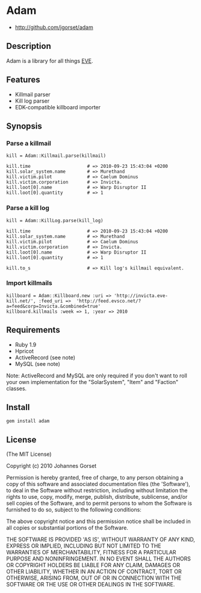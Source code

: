 # Adam

* http://github.com/jgorset/adam

## Description

Adam is a library for all things [EVE](http://www.eveonline.com/).

## Features

* Killmail parser
* Kill log parser
* EDK-compatible killboard importer

## Synopsis

### Parse a killmail

    kill = Adam::Killmail.parse(killmail)
  
    kill.time                     # => 2010-09-23 15:43:04 +0200
    kill.solar_system.name        # => Murethand
    kill.victim.pilot             # => Caelum Dominus
    kill.victim.corporation       # => Invicta.
    kill.loot[0].name             # => Warp Disruptor II
    kill.loot[0].quantity         # => 1
  
### Parse a kill log

    kill = Adam::KillLog.parse(kill_log)
  
    kill.time                     # => 2010-09-23 15:43:04 +0200
    kill.solar_system.name        # => Murethand
    kill.victim.pilot             # => Caelum Dominus
    kill.victim.corporation       # => Invicta.
    kill.loot[0].name             # => Warp Disruptor II
    kill.loot[0].quantity         # => 1
  
    kill.to_s                     # => Kill log's killmail equivalent.
  
### Import killmails
  
    killboard = Adam::Killboard.new :uri => 'http://invicta.eve-kill.net/', :feed_uri =>  'http://feed.evsco.net/?a=feed&corp=Invicta.&combined=true'
    killboard.killmails :week => 1, :year => 2010
  

## Requirements

* Ruby 1.9
* Hpricot
* ActiveRecord (see note)
* MySQL (see note)

Note: ActiveRecord and MySQL are only required if you don't want to roll your own implementation for the "SolarSystem", "Item" and "Faction" classes.

## Install

    gem install adam

## License

(The MIT License)

Copyright (c) 2010 Johannes Gorset

Permission is hereby granted, free of charge, to any person obtaining
a copy of this software and associated documentation files (the
'Software'), to deal in the Software without restriction, including
without limitation the rights to use, copy, modify, merge, publish,
distribute, sublicense, and/or sell copies of the Software, and to
permit persons to whom the Software is furnished to do so, subject to
the following conditions:

The above copyright notice and this permission notice shall be
included in all copies or substantial portions of the Software.

THE SOFTWARE IS PROVIDED 'AS IS', WITHOUT WARRANTY OF ANY KIND,
EXPRESS OR IMPLIED, INCLUDING BUT NOT LIMITED TO THE WARRANTIES OF
MERCHANTABILITY, FITNESS FOR A PARTICULAR PURPOSE AND NONINFRINGEMENT.
IN NO EVENT SHALL THE AUTHORS OR COPYRIGHT HOLDERS BE LIABLE FOR ANY
CLAIM, DAMAGES OR OTHER LIABILITY, WHETHER IN AN ACTION OF CONTRACT,
TORT OR OTHERWISE, ARISING FROM, OUT OF OR IN CONNECTION WITH THE
SOFTWARE OR THE USE OR OTHER DEALINGS IN THE SOFTWARE.
